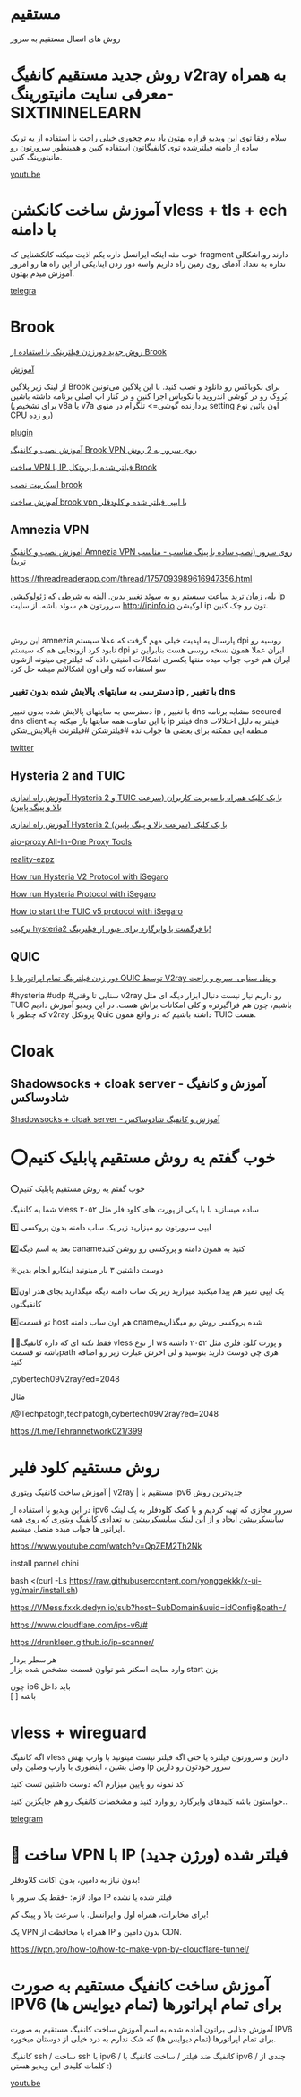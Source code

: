 # مستقیم

روش های اتصال مستقیم به سرور


#  روش جدید مستقیم کانفیگ v2ray به همراه معرفی سایت مانیتورینگ-SIXTININELEARN 

سلام رفقا توی این ویدیو قراره بهتون یاد بدم چجوری خیلی راحت با استفاده از یه تریک ساده از دامنه فیلترشده توی کانفیگاتون استفاده کنین و همینطور سرورتون رو مانیتورینگ کنین.

[youtube](https://www.youtube.com/watch?v=HX6zXet6HD4)

# آموزش ساخت کانکشن  vless + tls + ech با دامنه‌

خوب مثه اینکه ایرانسل داره یکم اذیت میکنه کانکشنایی که fragment دارند رو.اشکالی نداره به تعداد آدمای روی زمین راه داریم واسه دور زدن اینا.یکی از این راه ها رو امروز آموزش میدم بهتون.

[telegra](https://telegra.ph/%D8%A2%D9%85%D9%88%D8%B2%D8%B4-%D8%B3%D8%A7%D8%AE%D8%AA-%DA%A9%D8%A7%D9%86%DA%A9%D8%B4%D9%86-vless--tls--ech-%D8%A8%D8%A7-%D8%AF%D8%A7%D9%85%D9%86%D9%87%E2%80%8C-03-30)

# Brook

[ روش جدید دورزدن فیلترینگ با استفاده از Brook ](https://youtu.be/0YR4ZpnoYUY?si=Xs1BPq98XuNxtiUt)

[آموزش](https://twitter.com/kevinzakarian/status/1753403463608730017)

از لینک زیر پلاگین Brook برای نکوباکس رو دانلود و نصب کنید. با این پلاگین می‌تونین بُروک رو در گوشی اندروید با نکوباس اجرا کنین و در کنار اپ اصلی برنامه داشته باشین. (برای تشخیص v8a یا v7a پردازنده گوشی=> تلگرام در منوی setting اون پائین نوع CPU رو زده)

[plugin](https://github.com/MatsuriDayo/plugins/releases/tag/Brook-v20220707-1)

[ آموزش نصب و کانفیگ Brook VPN روی سرور به 2 روش ](https://www.youtube.com/watch?v=2IiJM6jyAUs)


[ساخت VPN با IP فیلتر شده با پروتکل Brook](https://ivpn.pro/how-to/brook-vpn-with-filtered-ip-and-cloudflare/)

[اسکریپت نصب brook](https://github.com/Ptechgithub/Brook)


[ آموزش ساخت brook vpn با ایپی فیلتر شده و کلودفلر ](https://www.youtube.com/watch?v=1AVXSNQdJtg)

## Amnezia VPN

[ آموزش نصب و کانفیگ Amnezia VPN روی سرور (نصب ساده با پینگ مناسب - مناسب ترید) ](https://www.youtube.com/watch?v=JIgMNK_oQYk)


https://threadreaderapp.com/thread/1757093989616947356.html


بله، زمان ترید ساعت سیستم رو به سوئد تغییر بدین.
البته به شرطی که ژئولوکیشن ip سرورتون هم سوئد باشه.
از سایت http://ipinfo.io لوکیشن ip تون رو چک کنین.

</br>

این روش amnezia پارسال یه اپدیت خیلی مهم گرفت که عملا سیستم dpi روسیه رو  نابود کرد ازونجایی هم که سیستم dpi ایران عملا همون نسخه روسی هست بنابراین تو ایران هم خوب جواب میده منتها یکسری اشکالات امنیتی داذه که فیلترچی میتونه ازشون سو استفاده کنه ولی اون اشکالاتم میشه حل کرد


### دسترسی به سایتهای پالایش شده بدون تغییر ip , با تغییر dns

دسترسی به سایتهای پالایش شده بدون تغییر ip , با تغییر dns
مشابه برنامه secured dns client با این تفاوت همه سایتها باز میکنه چه ip فیلتر dns فیلتر
به دلیل اختلالات منطقه ایی ممکنه برای بعضی ها جواب نده
#فیلترشکن #فیلترنت #پالایش_شکن

[twitter](https://threadreaderapp.com/thread/1792540626967204087.html)

## Hysteria 2  and TUIC

[ آموزش راه اندازی Hysteria 2 و TUIC با یک کلیک همراه با مدیریت کاربران (سرعت بالا و پینگ پایین) ](https://www.youtube.com/watch?v=T_p9VqngfY8&t=69s)

[ آموزش راه اندازی Hysteria 2 با یک کلیک (سرعت بالا و پینگ پایین) ](https://www.youtube.com/watch?v=Tj-zM0yT62A&t=5s)


[aio-proxy All-In-One Proxy Tools](https://github.com/hrostami/aio-proxy)

[reality-ezpz](https://github.com/aleskxyz/reality-ezpz)

[How run Hysteria V2 Protocol with iSegaro](https://telegra.ph/How-run-Hysteria-V2-Protocol-with-iSegaro-09-02)

[How run Hysteria Protocol with iSegaro](https://telegra.ph/How-run-Hysteria-Protocol-with-iSegaro-04-07)

[How to start the TUIC v5 protocol with iSegaro](https://telegra.ph/How-to-start-the-TUIC-v5-protocol-with-iSegaro-08-26)


[ترکیب hysteria2 با فرگمنت یا وایرگارد برای عبور از فیلترینگ!](https://telegra.ph/%D8%AA%D8%B1%DA%A9%DB%8C%D8%A8-hysteria2-%D8%A8%D8%A7-fragment-%D9%88-%D9%88%D8%A7%DB%8C%D8%B1%DA%AF%D8%A7%D8%B1%D8%AF-%D8%A8%D8%B1%D8%A7%DB%8C-%D8%B9%D8%A8%D9%88%D8%B1-%D8%A7%D8%B2-%D9%81%DB%8C%D9%84%D8%AA%D8%B1%DB%8C%D9%86%DA%AF-03-13)


## QUIC
[ دور زدن فیلترینگ تمام اپراتورها با QUIC توسط V2ray و پنل سنایی. سریع و راحت ](https://www.youtube.com/watch?v=K4aFv2OWFbI)

#hysteria #udp #سنایی
تا وقتی v2ray رو داریم نیاز نیست دنبال ابزار دیگه ای مثل TUIC باشیم، چون هم فراگیرتره و کلی امکانات براش هست. در این ویدیو آموزش دادیم که چطور با v2ray پروتکل Quic داشته باشیم که در واقع همون TUIC هست.



# Cloak

##  Shadowsocks + cloak server - آموزش و کانفیگ شادوساکس 

[ Shadowsocks + cloak server - آموزش و کانفیگ شادوساکس ](https://www.youtube.com/watch?v=wrPP0V32rxc)


# ⭕️خوب گفتم یه روش مستقیم پابلیک کنیم

⭕️خوب گفتم یه روش مستقیم پابلیک کنیم

شما یه کانفیگ vless ساده میسازید با  با یکی از پورت های کلود فلر مثل ۲۰۵۲

1️⃣ ایپی سرورتون رو میزارید زیر یک ساب دامنه بدون پروکسی 

2️⃣بعد یه اسم دیگه canameکنید به همون دامنه و پروکسی رو روشن کنید

✳️دوست داشتین ۳ بار میتونید  اینکارو انجام بدین 


3️⃣یک ایپی تمیز هم پیدا میکنید میزارید  زیر یک ساب دامنه دیگه
میگذارید بجای هدر اون کانفیگتون 

4️⃣تو قسمت host هم اون ساب دامنه cnameشده پروکسی روش رو میگذاریم




🛑💢فقط نکنه ای که داره 
 کانفیگ  vless  از نوع ws و  پورت کلود فلری مثل ۲۰۵۲  داشته باشه
 تو قسمتpath هری چی دوست دارید بنوسید و لی اخرش عبارت زیر رو اضافه کنید

,cybertech09V2ray?ed=2048

مثال

/@Techpatogh,techpatogh,cybertech09V2ray?ed=2048

https://t.me/Tehrannetwork021/399



# روش مستقیم کلود فلیر

 آموزش ساخت کانفیگ ویتوری | v2ray | مستقیم با ipv6 جدیدترین روش 

 در این ویدیو با استفاده از ipv6 سرور مجازی که تهیه کردیم و با کمک کلودفلر به یک لینک سابسکریپشن ایجاد و از این لینک سابسکریپشن به تعدادی کانفیگ ویتوری که روی همه اپراتور ها جواب میده متصل میشیم.

 https://www.youtube.com/watch?v=QpZEM2Th2Nk

install pannel chini

bash <(curl -Ls https://raw.githubusercontent.com/yonggekkk/x-ui-yg/main/install.sh)


https://VMess.fxxk.dedyn.io/sub?host=SubDomain&uuid=idConfig&path=/



https://www.cloudflare.com/ips-v6/#

https://drunkleen.github.io/ip-scanner/

هر سطر بردار  
وارد سایت اسکنر شو
تو‌اون قسمت مشخص شده بزار
start بزن



چون ip6
باید داخل  
[   ]
باشه
 

 # vless + wireguard

 اگه کانفیگ vless دارین و سرورتون فیلتره یا حتی اگه فیلتر نیست میتونید با وارپ بهش وصل بشین ، اینطوری با وارپ وصلین ولی ip سرور خودتون رو دارین

کد نمونه رو پایین میزارم اگه دوست داشتین تست کنید

حواستون باشه کلیدهای وایرگارد رو وارد کنید و مشخصات کانفیگ رو هم جایگزین کنید..

[telegram](https://t.me/myuploadch/168)




# 💎 ساخت VPN با IP فیلتر شده (ورژن جدید)
بدون نیاز به دامین، بدون اکانت کلاودفلر!

مواد لازم:
-فقط یک سرور با IP فیلتر شده یا نشده

برای مخابرات، همراه اول و ایرانسل.
با سرعت بالا و پینگ کم!

یک VPN همراه با محافظت از IP بدون دامین و CDN.

https://ivpn.pro/how-to/how-to-make-vpn-by-cloudflare-tunnel/




#  آموزش ساخت کانفیگ مستقیم به صورت IPV6 برای تمام اپراتورها (تمام دیوایس ها) 


آموزش جذابی براتون آماده شده به اسم آموزش ساخت کانفیگ مستقیم به صورت IPV6 برای تمام اپراتورها (تمام دیوایس ها) که شک ندارم به درد خیلی از دوستان میخوره.

کانفیگ ssh / ساخت ssh با ipv6 / کانفیگ ضد فیلتر / ساخت کانفیگ با ipv6 / چندی از کلمات کلیدی این ویدیو هستن :)


[youtube](https://www.youtube.com/watch?v=4DEHm77F-mo)

